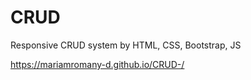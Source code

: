 # CRUD
 Responsive CRUD system by HTML, CSS, Bootstrap, JS

https://mariamromany-d.github.io/CRUD-/
